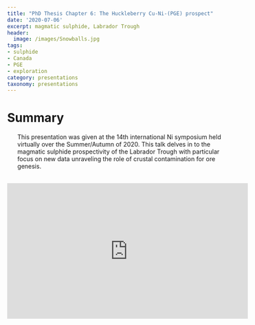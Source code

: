 ```yaml
---
title: "PhD Thesis Chapter 6: The Huckleberry Cu-Ni-(PGE) prospect"
date: '2020-07-06'
excerpt: magmatic sulphide, Labrador Trough
header:
  image: /images/Snowballs.jpg
tags:
- sulphide
- Canada
- PGE
- exploration
category: presentations
taxonomy: presentations
---
```

  
# Summary
  
<ul>This presentation was given at the 14th international Ni symposium held virtually over the Summer/Autumn of 2020. This talk delves in to the magmatic sulphide prospectivity of the Labrador Trough with particular focus on new data unraveling the role of crustal contamination for ore genesis.</ul>
  
<br>
  
<iframe width="560" height="315" src="https://www.youtube.com/embed/M2g2AciOs_I" frameborder="0" allow="accelerometer; autoplay; encrypted-media; gyroscope; picture-in-picture" allowfullscreen></iframe>
  
<br>
  

  